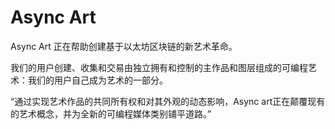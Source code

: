 # 

# Async Art

Async Art 正在帮助创建基于以太坊区块链的新艺术革命。

我们的用户创建、收集和交易由独立拥有和控制的主作品和图层组成的可编程艺术：我们的用户自己成为艺术的一部分。

“通过实现艺术作品的共同所有权和对其外观的动态影响，Async art正在颠覆现有的艺术概念，并为全新的可编程媒体类别铺平道路。”

